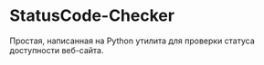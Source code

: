 # StatusCode-Checker
Простая, написанная на Python утилита для проверки статуса доступности веб-сайта. 
